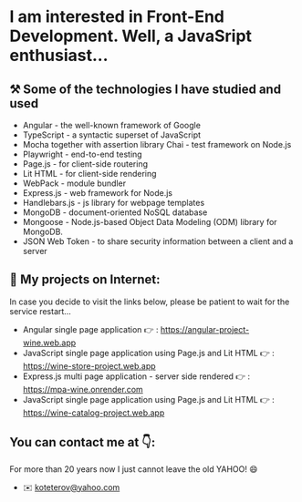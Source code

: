 # I am interested in Front-End Development. Well, a JavaSript enthusiast...
## ⚒️ Some of the technologies I have studied and used
* Angular - the well-known framework of Google
* TypeScript - a syntactic superset of JavaScript 
* Mocha together with assertion library Chai - test framework on Node.js 
* Playwright - end-to-end testing  
* Page.js - for client-side routering 
* Lit HTML - for client-side rendering 
* WebPack - module bundler 
* Express.js - web framework for Node.js
* Handlebars.js - js library for webpage templates
* MongoDB - document-oriented  NoSQL database
* Mongoose - Node.js-based Object Data Modeling (ODM) library for MongoDB.
* JSON Web Token - to share security information between a client and a server
## 💼 My projects on Internet: 
In case you decide to visit the links below, please be patient to wait for the service restart… 
* Angular single page application 👉 : https://angular-project-wine.web.app
* JavaScript single page application using Page.js and Lit HTML 👉 : https://wine-store-project.web.app 
* Express.js multi page application - server side rendered 👉 : https://mpa-wine.onrender.com
* JavaScript single page application using Page.js and Lit HTML 👉 : https://wine-catalog-project.web.app
## You can contact me at 👇:
For more than 20 years now I just cannot leave the old YAHOO! 😄
* ✉️ koteterov@yahoo.com
